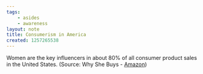 ```yaml
---
tags:
    - asides
    - awareness
layout: note
title: Consumerism in America
created: 1257265538
---
```

Women are the key influencers in about 80% of all consumer product sales in the United States. (Source: Why She Buys - <a href="http://www.amazon.com/gp/product/0307450384">Amazon</a>)
